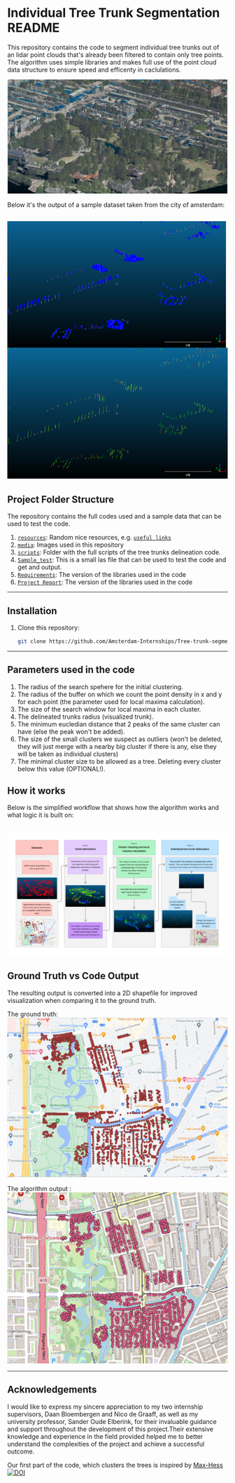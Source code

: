# Individual Tree Trunk Segmentation README
This repository contains the code to segment individual tree trunks out of an lidar point clouds that's already been filtered to contain only tree points.
The algorithm uses simple libraries and makes full use of the point cloud data structure to ensure speed and efficenty in caclulations.


![](media/examples/AHN_trees.PNG)

Below it's the output of a sample dataset taken from the city of amsterdam:

![](media/examples/Output_sample.png)
---


## Project Folder Structure

The repository contains the full codes used and a sample data that can be used to test the code.


1) [`resources`](./resources): Random nice resources, e.g. [`useful links`](./resources/README.md)
1) [`media`](./media/examples/): Images used in this repository
1) [`scripts`](./scripts): Folder with the full scripts of the tree trunks delineation code.
1) [`Sample_test`](Sample_test.las): This is a small las file that can be used to test the code and get and output.
1) [`Requirements`](requirements.txt): The version of the libraries used in the code
1) [`Project Report`](Project_report.pdf): The version of the libraries used in the code

---
## Installation

1) Clone this repository:
    ```bash
    git clone https://github.com/Amsterdam-Internships/Tree-trunk-segmentation.git
    ```

---


## Parameters used in the code

1. The radius of the search spehere for the initial clustering.
2. The radius of the buffer on which we count the point density in x and y for each point (the parameter used for local maxima calculation).
3. The size of the search window for local maxima in each cluster.
4. The delineated trunks radius (visualized trunk).
5. The minimum eucledian distance that 2 peaks of the same cluster can have (else the peak won't be added).
6. The size of the small clusters we suspect as outliers (won't be deleted, they will just merge with a nearby big cluster if there is any, else they will be taken as individual clusters)
7. The minimal cluster size to be allowed as a tree. Deleting every cluster below this value (OPTIONAL!).



## How it works

Below is the simplified workflow that shows how the algorithm works and what logic it is built on:

![](media/examples/Internship_workflow.png)
---
## Ground Truth vs Code Output

The resulting output is converted into a 2D shapefile for improved visualization when comparing it to the ground truth.

The ground truth:
![](media/examples/Ground_truth.png)

The algorithm output : 
![](media/examples/Shapefile_output.png)

---
## Acknowledgements

I would like to express my sincere appreciation to my two internship supervisors, Daan Bloembergen and Nico de Graaff, as well as my university professor, Sander Oude Elberink, for their invaluable guidance and support throughout the development of this project.Their extensive knowledge and experience in the field provided helped me to better understand the complexities of the project and achieve a successful outcome.

Our first part of the code, which clusters the trees is inspired by [Max-Hess](https://github.com/max-hess/GeometricNetworks) [![DOI](https://zenodo.org/badge/264818686.svg)](https://doi.org/10.5194/egusphere-egu21-4155 )


